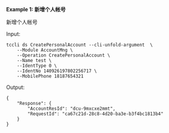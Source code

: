**Example 1: 新增个人帐号**

新增个人帐号

Input: 

```
tccli ds CreatePersonalAccount --cli-unfold-argument  \
    --Module AccountMng \
    --Operation CreatePersonalAccount \
    --Name test \
    --IdentType 0 \
    --IdentNo 140926197802256717 \
    --MobilePhone 18187654321
```

Output: 
```
{
    "Response": {
        "AccountResId": "dcu-9mxcxe2mmt",
        "RequestId": "ca67c21d-28c8-4d20-ba3e-b3f4bc1813b4"
    }
}
```

